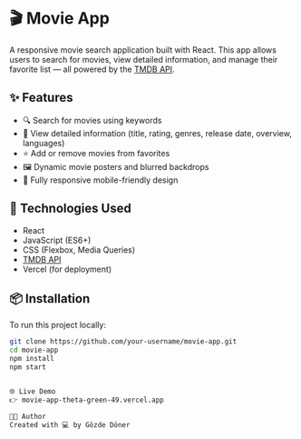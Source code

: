 # 🎬 Movie App

A responsive movie search application built with React. This app allows users to search for movies, view detailed information, and manage their favorite list — all powered by the [TMDB API](https://www.themoviedb.org/documentation/api).

## ✨ Features

- 🔍 Search for movies using keywords
- 📄 View detailed information (title, rating, genres, release date, overview, languages)
- ⭐ Add or remove movies from favorites
- 🖼️ Dynamic movie posters and blurred backdrops
- 📱 Fully responsive mobile-friendly design

## 🔧 Technologies Used

- React
- JavaScript (ES6+)
- CSS (Flexbox, Media Queries)
- [TMDB API](https://developers.themoviedb.org/3)
- Vercel (for deployment)

## 📦 Installation

To run this project locally:

```bash
git clone https://github.com/your-username/movie-app.git
cd movie-app
npm install
npm start


🌐 Live Demo
👉 movie-app-theta-green-49.vercel.app

🧑‍💻 Author
Created with 💻 by Gözde Döner

```
